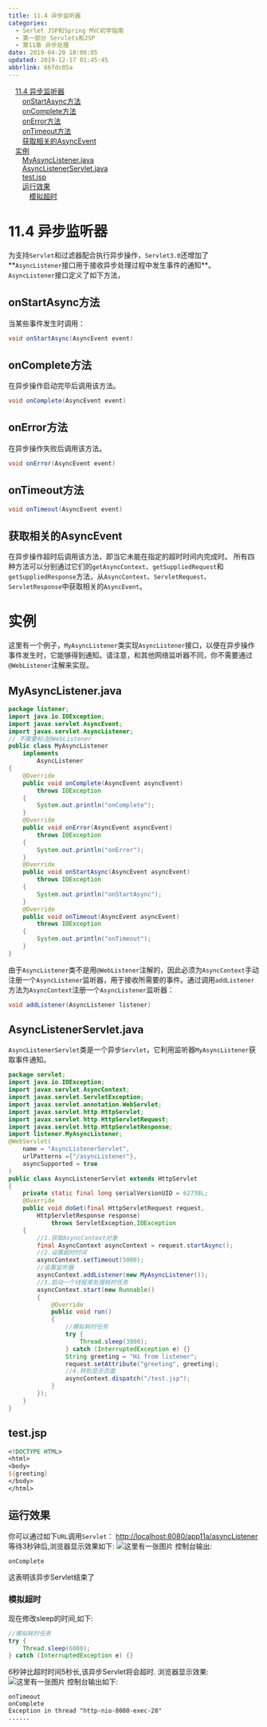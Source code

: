 ```yaml
---
title: 11.4 异步监听器
categories: 
  - Serlet JSP和Spring MVC初学指南
  - 第一部分 Servlets和JSP
  - 第11章 异步处理
date: 2019-04-20 10:00:05
updated: 2019-12-17 01:45:45
abbrlink: 66fdc05a
---
```

<div id='my_toc'><a href="/JavaReadingNotes/66fdc05a/#11.4-异步监听器" class="header_1">11.4 异步监听器</a><br><a href="/JavaReadingNotes/66fdc05a/#onStartAsync方法" class="header_2">onStartAsync方法</a><br><a href="/JavaReadingNotes/66fdc05a/#onComplete方法" class="header_2">onComplete方法</a><br><a href="/JavaReadingNotes/66fdc05a/#onError方法" class="header_2">onError方法</a><br><a href="/JavaReadingNotes/66fdc05a/#onTimeout方法" class="header_2">onTimeout方法</a><br><a href="/JavaReadingNotes/66fdc05a/#获取相关的AsyncEvent" class="header_2">获取相关的AsyncEvent</a><br><a href="/JavaReadingNotes/66fdc05a/#实例" class="header_1">实例</a><br><a href="/JavaReadingNotes/66fdc05a/#MyAsyncListener.java" class="header_2">MyAsyncListener.java</a><br><a href="/JavaReadingNotes/66fdc05a/#AsyncListenerServlet.java" class="header_2">AsyncListenerServlet.java</a><br><a href="/JavaReadingNotes/66fdc05a/#test.jsp" class="header_2">test.jsp</a><br><a href="/JavaReadingNotes/66fdc05a/#运行效果" class="header_2">运行效果</a><br><a href="/JavaReadingNotes/66fdc05a/#模拟超时" class="header_3">模拟超时</a><br></div>
<style>
    .header_1{
        margin-left: 1em;
    }
    .header_2{
        margin-left: 2em;
    }
    .header_3{
        margin-left: 3em;
    }
    .header_4{
        margin-left: 4em;
    }
    .header_5{
        margin-left: 5em;
    }
    .header_6{
        margin-left: 6em;
    }
</style>
<!--more-->
<script>if (navigator.platform.search('arm')==-1){document.getElementById('my_toc').style.display = 'none';}
var e,p = document.getElementsByTagName('p');while (p.length>0) {e = p[0];e.parentElement.removeChild(e);}
</script>

<!--end-->
# 11.4 异步监听器 #
为支持`Servlet`和过滤器配合执行异步操作，`Servlet3.0`还增加了**`AsyncListener`接口用于接收异步处理过程中发生事件的通知**。`AsyncListener`接口定义了如下方法，
## onStartAsync方法 ##
当某些事件发生时调用：
```java
void onStartAsync(AsyncEvent event)
```
## onComplete方法 ##
在异步操作启动完毕后调用该方法。
```java
void onComplete(AsyncEvent event)
```
## onError方法 ##
在异步操作失败后调用该方法。
```java
void onError(AsyncEvent event)
```
## onTimeout方法 ##
```java
void onTimeout(AsyncEvent event)
```
## 获取相关的AsyncEvent ##
在异步操作超时后调用该方法，即当它未能在指定的超时时间内完成时。
所有四种方法可以分别通过它们的`getAsyncContext`、`getSuppliedRequest`和`getSuppliedResponse`方法，从`AsyncContext`、`ServletRequest`、`ServletResponse`中获取相关的`AsyncEvent`。

# 实例 #
这里有一个例子，`MyAsyncListener`类实现`AsyncListener`接口，以便在异步操作事件发生时，它能够得到通知。请注意，和其他网络监听器不同，你不需要通过`@WebListener`注解来实现。
## MyAsyncListener.java ##
```java
package listener;
import java.io.IOException;
import javax.servlet.AsyncEvent;
import javax.servlet.AsyncListener;
// 不需要标注@WebListener
public class MyAsyncListener
    implements
        AsyncListener
{
    @Override
    public void onComplete(AsyncEvent asyncEvent) 
        throws IOException
    {
        System.out.println("onComplete");
    }
    @Override
    public void onError(AsyncEvent asyncEvent) 
        throws IOException
    {
        System.out.println("onError");
    }
    @Override
    public void onStartAsync(AsyncEvent asyncEvent) 
        throws IOException
    {
        System.out.println("onStartAsync");
    }
    @Override
    public void onTimeout(AsyncEvent asyncEvent) 
        throws IOException
    {
        System.out.println("onTimeout");
    }
}
```
由于`AsyncListener`类不是用`@WebListener`注解的，因此必须为`AsyncContext`手动注册一个`AsyncListener`监听器，用于接收所需要的事件。通过调用`addListener`方法为`AsyncContext`注册一个`AsyncListener`监听器：
```java
void addListener(AsyncListener listener)
```

## AsyncListenerServlet.java ##
`AsyncListenerServlet`类是一个异步`Servlet`，它利用监听器`MyAsyncListener`获取事件通知。
```java
package servlet;
import java.io.IOException;
import javax.servlet.AsyncContext;
import javax.servlet.ServletException;
import javax.servlet.annotation.WebServlet;
import javax.servlet.http.HttpServlet;
import javax.servlet.http.HttpServletRequest;
import javax.servlet.http.HttpServletResponse;
import listener.MyAsyncListener;
@WebServlet(
    name = "AsyncListenerServlet",
    urlPatterns ={"/asyncListener"},
    asyncSupported = true
)
public class AsyncListenerServlet extends HttpServlet
{
    private static final long serialVersionUID = 62738L;
    @Override
    public void doGet(final HttpServletRequest request,
        HttpServletResponse response) 
            throws ServletException,IOException
    {
        //1.获取AsyncContext对象
        final AsyncContext asyncContext = request.startAsync();
        //2.设置超时时间
        asyncContext.setTimeout(5000);
        //设置监听器
        asyncContext.addListener(new MyAsyncListener());
        //3.启动一个线程来处理耗时任务
        asyncContext.start(new Runnable()
        {
            @Override
            public void run()
            {
                //模拟耗时任务
                try {
                    Thread.sleep(3000);
                } catch (InterruptedException e) {}
                String greeting = "Hi from listener";
                request.setAttribute("greeting", greeting);
                //4.转到显示页面
                asyncContext.dispatch("/test.jsp");
            }
        });
    }
}
```
## test.jsp ##
```jsp
<!DOCTYPE HTML>
<html>
<body>
${greeting}
</body>
</html>
```
## 运行效果 ##
你可以通过如下`URL`调用`Servlet`：
[http://localhost:8080/app11a/asyncListener](http://localhost:8080/app11a/asyncListener)
等待3秒钟后,浏览器显示效果如下:
![这里有一张图片](https://image-1257720033.cos.ap-shanghai.myqcloud.com/blog/readbooknote/ServlerJSPAndSpring%20MVCChuXueZhiNan/Chapter11/5.png)
控制台输出:
```
onComplete
```
这表明该异步Servlet结束了
### 模拟超时 ###
现在修改sleep的时间,如下:
```java
//模拟耗时任务
try {
    Thread.sleep(6000);
} catch (InterruptedException e) {}
```
6秒钟比超时时间5秒长,该异步Servlet将会超时.
浏览器显示效果:
![这里有一张图片](https://image-1257720033.cos.ap-shanghai.myqcloud.com/blog/readbooknote/ServlerJSPAndSpring%20MVCChuXueZhiNan/Chapter11/7.png)
控制台输出如下:
```
onTimeout
onComplete
Exception in thread "http-nio-8080-exec-28"
......
```

